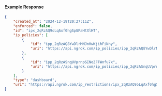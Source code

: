 <!-- Code generated for API Clients. DO NOT EDIT. -->

#### Example Response

```json
{
	"created_at": "2024-12-19T20:27:11Z",
	"enforced": false,
	"id": "ipx_2qRzAQ9oLqAxf0hgSpGFaHtXlHT",
	"ip_policies": [
		{
			"id": "ipp_2qRzAQ8YwDlrMNJnHwKjihFiNny",
			"uri": "https://api.ngrok.com/ip_policies/ipp_2qRzAQ8YwDlrMNJnHwKjihFiNny"
		},
		{
			"id": "ipp_2qRzASnqUVprnpSINoZFFWnfu7x",
			"uri": "https://api.ngrok.com/ip_policies/ipp_2qRzASnqUVprnpSINoZFFWnfu7x"
		}
	],
	"type": "dashboard",
	"uri": "https://api.ngrok.com/ip_restrictions/ipx_2qRzAQ9oLqAxf0hgSpGFaHtXlHT"
}
```
